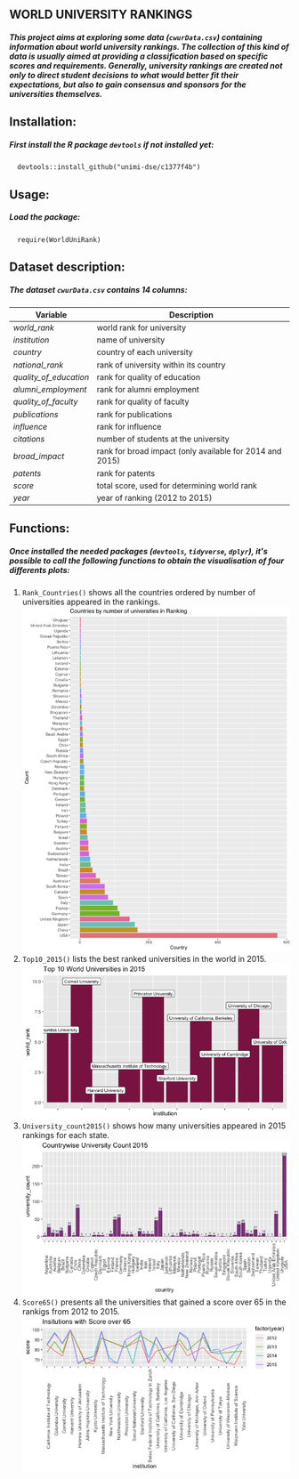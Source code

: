 ## WORLD UNIVERSITY RANKINGS
##### This project aims at exploring some data (`cwurData.csv`) containing information about world university rankings. The collection of this kind of data is usually aimed at providing a classification based on specific scores and requirements. Generally, university rankings are created not only to direct student decisions to what would better fit their expectations, but also to gain consensus and sponsors for the universities themselves.

## Installation:
##### First install the R package `devtools` if not installed yet:
      devtools::install_github("unimi-dse/c1377f4b") 

## Usage:
##### Load the package:
      require(WorldUniRank)

## Dataset description: 
##### The dataset `cwurData.csv` contains 14 columns:

| Variable | Description |
| --- | --- |
| *world_rank* | world rank for university |
| *institution* | name of university |
| *country* | country of each university |
| *national_rank* | rank of university within its country |
| *quality_of_education* | rank for quality of education |
| *alumni_employment* | rank for alumni employment |
| *quality_of_faculty* | rank for quality of faculty |
| *publications* | rank for publications |
| *influence* | rank for influence |
| *citations* | number of students at the university |
| *broad_impact* | rank for broad impact (only available for 2014 and 2015) |
| *patents* | rank for patents |
| *score* | total score, used for determining world rank |
| *year* | year of ranking (2012 to 2015) |
   
## Functions:
##### Once installed the needed packages (`devtools`, `tidyverse`, `dplyr`), it's possible to call the following functions to obtain the visualisation of four differents plots:

1. `Rank_Countries()` shows all the countries ordered by number of universities appeared in the rankings. 
    ![Rank_Countries()](Plots/Rank_Countries().1.png)
2. `Top10_2015()` lists the best ranked universities in the world in 2015. 
    ![Rank_Countries()](Plots/Top10_2015().1.png)
3. `University_count2015()` shows how many universities appeared in 2015 rankings for each state.
   ![Rank_Countries()](Plots/University_count2015().png) 
4. `Score65()` presents all the universities that gained a score over 65 in the rankigs from 2012 to 2015. 
    ![Rank_Countries()](Plots/Score65().png)


